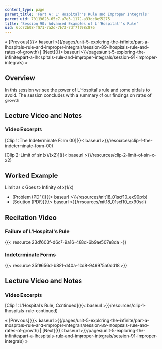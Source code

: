 ```yaml
---
content_type: page
parent_title: 'Part A: L''Hospital''s Rule and Improper Integrals'
parent_uid: 70119623-65c7-a7e3-1179-a33dc8e95275
title: 'Session 90: Advanced Examples of L''Hospital''s Rule'
uid: 6cc72b08-f871-7a2d-7b73-7df7f698c876
---
```


« [Previous]({{< baseurl >}}/pages/unit-5-exploring-the-infinite/part-a-lhospitals-rule-and-improper-integrals/session-89-lhospitals-rule-and-rates-of-growth) | [Next]({{< baseurl >}}/pages/unit-5-exploring-the-infinite/part-a-lhospitals-rule-and-improper-integrals/session-91-improper-integrals) »

Overview
--------

In this session we see the power of L'Hospital's rule and some pitfalls to avoid. The session concludes with a summary of our findings on rates of growth.

Lecture Video and Notes
-----------------------

### Video Excerpts

[Clip 1: The Indeterminate Form 00]({{< baseurl >}}/resources/clip-1-the-indeterminate-form-00)

[Clip 2: Limit of sin(x)/(x2)]({{< baseurl >}}/resources/clip-2-limit-of-sin-x-x2)

Worked Example
--------------

Limit as x Goes to Infinity of x(1/x)

*   [Problem (PDF)]({{< baseurl >}}/resources/mit18_01scf10_ex90prb)
*   [Solution (PDF)]({{< baseurl >}}/resources/mit18_01scf10_ex90sol)

Recitation Video
----------------

### Failure of L'Hospital's Rule

{{< resource 23df603f-d6c7-9a16-488d-6b9ae507e8da >}}

### Indeterminate Forms

{{< resource 35f9656d-b881-d40a-13d8-949975a0dd18 >}}

Lecture Video and Notes
-----------------------

### Video Excerpts

[Clip 1: L'Hospital's Rule, Continued]({{< baseurl >}}/resources/clip-1-lhospitals-rule-continued)

« [Previous]({{< baseurl >}}/pages/unit-5-exploring-the-infinite/part-a-lhospitals-rule-and-improper-integrals/session-89-lhospitals-rule-and-rates-of-growth) | [Next]({{< baseurl >}}/pages/unit-5-exploring-the-infinite/part-a-lhospitals-rule-and-improper-integrals/session-91-improper-integrals) »